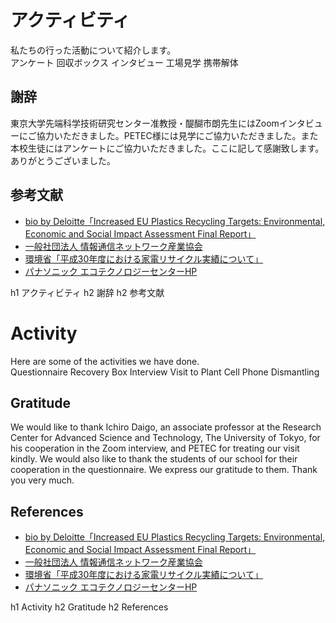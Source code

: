 [//SCML_TITLE]: # (アクティビティ)
[//SCML_TITLE_EN]: # (Activity)

<div id="lang_jp">

# アクティビティ

<NoIndent>
私たちの行った活動について紹介します。
</NoIndent>

<div class="image_links">
    <ActivityThumbnail id="questionnaire">アンケート</ActivityThumbnail>
    <ActivityThumbnail id="recycle-box">回収ボックス</ActivityThumbnail>
    <ActivityThumbnail id="interview">インタビュー</ActivityThumbnail>
    <ActivityThumbnail id="petec">工場見学</ActivityThumbnail>
    <ActivityThumbnail id="disassembly">携帯解体</ActivityThumbnail>
</div>

## 謝辞

東京大学先端科学技術研究センター准教授・醍醐市朗先生にはZoomインタビューにご協力いただきました。PETEC様には見学にご協力いただきました。また本校生徒にはアンケートにご協力いただきました。ここに記して感謝致します。ありがとうございました。

## 参考文献

- [bio by Deloitte「Increased EU Plastics Recycling Targets: Environmental, Economic and Social Impact Assessment Final Report」](https://743c8380-22c6-4457-9895-11872f2a708a.filesusr.com/ugd/0af79c_8e5a3e6ece1d4b6a9db69465a1007eb0.pdf)
- [一般社団法人 情報通信ネットワーク産業協会](https://www.ciaj.or.jp/news/press_releases/pressreleases_past_issue/pressrelease2020/6058.html)
- [環境省「平成30年度における家電リサイクル実績について」](https://www.env.go.jp/press/106879.html)
- [パナソニック エコテクノロジーセンターHP](https://panasonic.co.jp/eco/petec/)

<PNBar prev="../measure/" next="../solution/" prev_text="現在の取り組み" next_text="解決策"></PNBar>
<FloatingMenu>
h1 アクティビティ
h2 謝辞
h2 参考文献
</FloatingMenu>
</div>
<div id="lang_en">

# Activity

<NoIndent>
Here are some of the activities we have done.
</NoIndent>

<div class="image_links">
    <ActivityThumbnail id="questionnaire">Questionnaire</ActivityThumbnail>
    <ActivityThumbnail id="recycle-box">Recovery Box</ActivityThumbnail>
    <ActivityThumbnail id="interview">Interview</ActivityThumbnail>
    <ActivityThumbnail id="petec">Visit to Plant</ActivityThumbnail>
    <ActivityThumbnail id="disassembly">Cell Phone Dismantling</ActivityThumbnail>
</div>

## Gratitude

We would like to thank Ichiro Daigo, an associate professor at the Research Center for Advanced Science and Technology, The University of Tokyo, for his cooperation in the Zoom interview, and PETEC for treating our visit kindly.
We would also like to thank the students of our school for their cooperation in the questionnaire.
We express our gratitude to them.
Thank you very much.

## References

- [bio by Deloitte「Increased EU Plastics Recycling Targets: Environmental, Economic and Social Impact Assessment Final Report」](https://743c8380-22c6-4457-9895-11872f2a708a.filesusr.com/ugd/0af79c_8e5a3e6ece1d4b6a9db69465a1007eb0.pdf)
- [一般社団法人 情報通信ネットワーク産業協会](https://www.ciaj.or.jp/news/press_releases/pressreleases_past_issue/pressrelease2020/6058.html)
- [環境省「平成30年度における家電リサイクル実績について」](https://www.env.go.jp/press/106879.html)
- [パナソニック エコテクノロジーセンターHP](https://panasonic.co.jp/eco/petec/)

<PNBar prev="../measure/" next="../solution/" prev_text="現在の取り組み" next_text="解決策"></PNBar>
<FloatingMenu>
h1 Activity
h2 Gratitude
h2 References
</FloatingMenu>
</div>